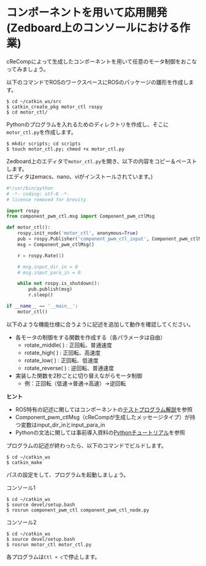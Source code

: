 # コンポーネントを用いて応用開発 <br>(Zedboard上のコンソールにおける作業)

cReCompによって生成したコンポーネントを用いて任意のモータ制御をおこなってみましょう。

以下のコマンドでROSのワークスペースにROSのパッケージの雛形を作成します。

```
$ cd ~/catkin_ws/src
$ catkin_create_pkg motor_ctl rospy
$ cd motor_ctl/
```

Pythonのプログラムを入れるためのディレクトリを作成し、そこに`motor_ctl.py`を作成します。

```
$ mkdir scripts; cd scripts
$ touch motor_ctl.py; chmod +x motor_ctl.py
```

Zedboard上のエディタで`motor_ctl.py`を開き、以下の内容をコピー＆ペーストします。  
(エディタはemacs、nano、viがインストールされています。)

```python
#!/usr/bin/python
# -*- coding: utf-8 -*-
# license removed for brevity

import rospy
from component_pwm_ctl.msg import Component_pwm_ctlMsg

def motor_ctl():
	rospy.init_node('motor_ctl', anonymous=True)
	pub = rospy.Publisher('component_pwm_ctl_input', Component_pwm_ctlMsg, queue_size=100)
	msg = Component_pwm_ctlMsg()

	r = rospy.Rate(1)

	# msg.input_dir_in = 0
	# msg.input_para_in = 0

	while not rospy.is_shutdown():
		pub.publish(msg)
		r.sleep()

if __name__ == '__main__':
	motor_ctl()
```


以下のような機能仕様に合うように記述を追加して動作を確認してください。

- 各モータの制御をする関数を作成する（各パラメータは自由）
	- rotate_middle( )	 : 正回転、普通速度
	- rotate_high( )	 : 正回転、高速度
	- rotate_low( )		 : 正回転、低速度
	- rotate_reverse( )	 : 逆回転、普通速度
- 実装した関数を2秒ごとに切り替えながらモータ制御
	- 例：正回転（低速→普通→高速）→逆回転

**ヒント**

- ROS特有の記述に関してはコンポーネントの[テストプログラム解説](test_node_py.md)を参照
- Component_pwm_ctlMsg（cReCompが生成したメッセージタイプ）が持つ変数はinput_dir_inとinput_para_in
- Pythonの文法に関しては事前導入資料の[Pythonチュートリアル](../pre_instruction/md/python_tutorial.md)を参照

プログラムの記述が終わったら、以下のコマンドでビルドします。

```
$ cd ~/catkin_ws
$ catkin_make
```

パスの設定をして、プログラムを起動しましょう。

コンソール1

```
$ cd ~/catkin_ws
$ source devel/setup.bash
$ rosrun component_pwm_ctl component_pwm_ctl_node.py
```

コンソール2

```
$ cd ~/catkin_ws
$ source devel/setup.bash
$ rosrun motor_ctl motor_ctl.py
```

各プログラムは`Ctl + c`で停止します。
